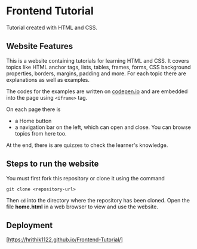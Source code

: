 # Frontend Tutorial
Tutorial created with HTML and CSS.

## Website Features
This is a website containing tutorials for learning HTML and CSS. It covers topics like HTML anchor tags, lists, tables, frames, forms, CSS background properties, borders, margins, padding and more. For each topic there are explanations as well as examples. 

The codes for the examples are written on [codepen.io](https://codepen.io/) and are embedded into the page using ```<iframe>``` tag.

On each page there is
 - a Home button 
 - a navigation bar on the left, which can open and close. You can browse topics from here too.
 
At the end, there is are quizzes to check the learner's knowledge.

## Steps to run the website
You must first fork this repository or clone it using the command 

`git clone <repository-url>`

Then `cd` into the directory where the repository has been cloned. Open the file **home.html** in a web browser to view and use the website.

## Deployment
[https://hrithik1122.github.io/Frontend-Tutorial/]
